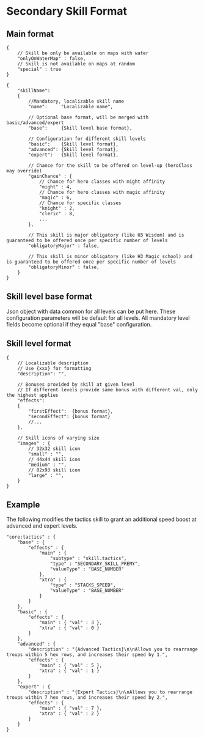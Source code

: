 # Secondary Skill Format

## Main format

```jsonc
{
	// Skill be only be available on maps with water
	"onlyOnWaterMap" : false,
	// Skill is not available on maps at random
	"special" : true
}
```

```jsonc
{
	"skillName":
	{
		//Mandatory, localizable skill name
		"name":     "Localizable name",

		// Optional base format, will be merged with basic/advanced/expert
		"base":     {Skill level base format},

		// Configuration for different skill levels
		"basic":    {Skill level format},
		"advanced": {Skill level format},
		"expert":   {Skill level format},
		
		// Chance for the skill to be offered on level-up (heroClass may override)
		"gainChance" : {
			// Chance for hero classes with might affinity
			"might" : 4,
			// Chance for hero classes with magic affinity
			"magic" : 6,
			// Chance for specific classes
			"knight" : 2,
			"cleric" : 8,
			...
		},
		
		// This skill is major obligatory (like H3 Wisdom) and is guaranteed to be offered once per specific number of levels
		"obligatoryMajor" : false,
		
		// This skill is minor obligatory (like H3 Magic school) and is guaranteed to be offered once per specific number of levels
		"obligatoryMinor" : false,
	}
}
```

## Skill level base format

Json object with data common for all levels can be put here. These
configuration parameters will be default for all levels. All mandatory
level fields become optional if they equal "base" configuration.

## Skill level format

```jsonc
{
	// Localizable description
	// Use {xxx} for formatting
	"description": "",

	// Bonuses provided by skill at given level
	// If different levels provide same bonus with different val, only the highest applies
	"effects":
	{
		"firstEffect":  {bonus format},
		"secondEffect": {bonus format}
		//...
	},
	
	// Skill icons of varying size
	"images" : {
		// 32x32 skill icon
		"small" : "",
		// 44x44 skill icon
		"medium" : "",
		// 82x93 skill icon
		"large" : "",
	}
}
```

## Example

The following modifies the tactics skill to grant an additional speed
boost at advanced and expert levels.

```jsonc
"core:tactics" : {
	"base" : {
		"effects" : {
			"main" : {
				"subtype" : "skill.tactics",
				"type" : "SECONDARY_SKILL_PREMY",
				"valueType" : "BASE_NUMBER"
			},
			"xtra" : {
				"type" : "STACKS_SPEED",
				"valueType" : "BASE_NUMBER"
			}
		}
	},
	"basic" : {
		"effects" : {
			"main" : { "val" : 3 },
			"xtra" : { "val" : 0 }
		}
	},
	"advanced" : {
		"description" : "{Advanced Tactics}\n\nAllows you to rearrange troups within 5 hex rows, and increases their speed by 1.",
		"effects" : {
			"main" : { "val" : 5 },
			"xtra" : { "val" : 1 }
		}
	},
	"expert" : {
		"description" : "{Expert Tactics}\n\nAllows you to rearrange troups within 7 hex rows, and increases their speed by 2.",
		"effects" : {
			"main" : { "val" : 7 },
			"xtra" : { "val" : 2 }
		}
	}
}
```
